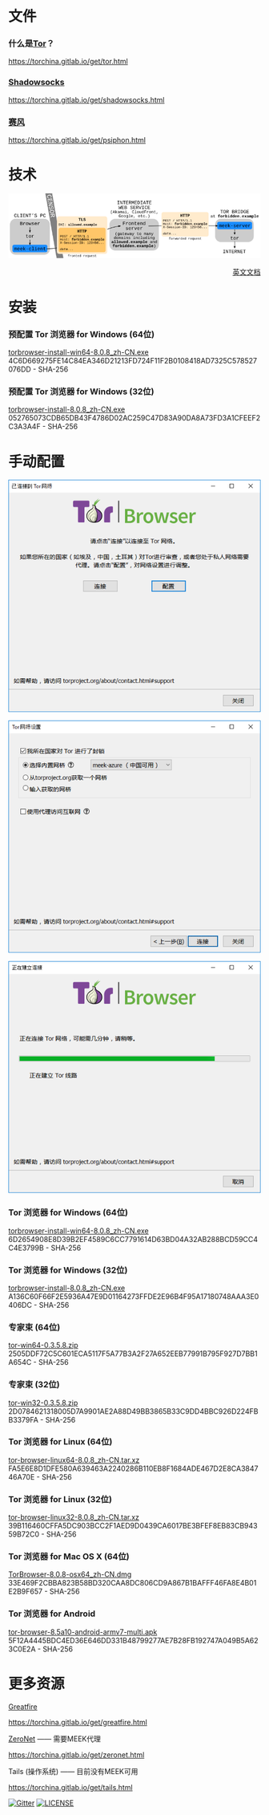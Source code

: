 # 文件

<h3>什么是<a href="https://github.com/TheTorProject">Tor</a>？</h3>

<a href="https://torchina.gitlab.io/get/tor.html">https://torchina.gitlab.io/get/tor.html</a>

<h3><a href="https://github.com/shadowsocks">Shadowsocks</a></h3>

<a href="https://torchina.gitlab.io/get/shadowsocks.html">https://torchina.gitlab.io/get/shadowsocks.html</a>

<h3><a href="https://github.com/Psiphon-Labs">赛风</a></h3>

<a href="https://torchina.gitlab.io/get/psiphon.html">https://torchina.gitlab.io/get/psiphon.html</a>


# 技术


![alt text](https://raw.githubusercontent.com/mjstest/orgb1/1ef2f755a195eef11312653ac59a63f5/meek-diagram.png)


<p align="right"><a href="https://torchina.gitlab.io/get/meek.html">英文文档</a></p>


# 安装


<h3>预配置 Tor 浏览器 for Windows (64位)</h3><a href="https://github.com/torchina/get/releases/download/v8.0.8/torbrowser-install-win64-8.0.8_zh-CN.exe">torbrowser-install-win64-8.0.8_zh-CN.exe</a><br>4C6D669275FE14C84EA346D21213FD724F11F2B0108418AD7325C578527076DD - SHA-256</br>

<h3>预配置 Tor 浏览器 for Windows (32位)</h3><a href="https://github.com/torchina/get/releases/download/v8.0.8/torbrowser-install-8.0.8_zh-CN.exe">torbrowser-install-8.0.8_zh-CN.exe</a><br>052765073CDB65DB43F4786D02AC259C47D83A90DA8A73FD3A1CFEEF2C3A3A4F - SHA-256</br>


# 手动配置


![alt text](https://raw.githubusercontent.com/mjstest/orgb1/a5b50a2a9f002c828e5f9437f4312e2e/config1.png)


![alt text](https://raw.githubusercontent.com/mjstest/orgb1/7ed2b337bd0c74a9db3d66befdecd87e/config2.png)


![alt text](https://raw.githubusercontent.com/mjstest/orgb1/59dcbecb86fed3242d2042a191fb529e/config3.png)


<h3>Tor 浏览器 for Windows (64位)</h3><a href="https://github.com/torchina/get/releases/download/0/torbrowser-install-win64-8.0.8_zh-CN.exe">torbrowser-install-win64-8.0.8_zh-CN.exe</a><br>6D2654908E8D39B2EF4589C6CC7791614D63BD04A32AB288BCD59CC4C4E3799B - SHA-256</br>

<h3>Tor 浏览器 for Windows (32位)</h3><a href="https://github.com/torchina/get/releases/download/0/torbrowser-install-8.0.8_zh-CN.exe">torbrowser-install-8.0.8_zh-CN.exe</a><br>A136C60F66F2E5936A47E9D01164273FFDE2E96B4F95A17180748AAA3E0406DC - SHA-256</br>

<h3>专家束 (64位)</h3><a href="https://github.com/torchina/get/releases/download/0/tor-win64-0.3.5.8.zip">tor-win64-0.3.5.8.zip</a><br>2505DDF72C5C601ECA5117F5A77B3A2F27A652EEB77991B795F927D7BB1A654C - SHA-256</br>

<h3>专家束 (32位)</h3><a href="https://github.com/torchina/get/releases/download/0/tor-win32-0.3.5.8.zip">tor-win32-0.3.5.8.zip</a><br>2D0784621318005D7A9901AE2A88D49BB3865B33C9DD4BBC926D224FBB3379FA - SHA-256</br>

<h3>Tor 浏览器 for Linux (64位)</h3><a href="https://github.com/torchina/get/releases/download/0/tor-browser-linux64-8.0.8_zh-CN.tar.xz">tor-browser-linux64-8.0.8_zh-CN.tar.xz</a><br>FA5E6E8D1DFE580A639463A2240286B110EB8F1684ADE467D2E8CA384746A70E - SHA-256</br>

<h3>Tor 浏览器 for Linux (32位)</h3><a href="https://github.com/torchina/get/releases/download/0/tor-browser-linux32-8.0.8_zh-CN.tar.xz">tor-browser-linux32-8.0.8_zh-CN.tar.xz</a><br>39B116460CFFA5DC903BCC2F1AED9D0439CA6017BE3BFEF8EB83CB94359B72C0 - SHA-256</br>

<h3>Tor 浏览器 for Mac OS X (64位)</h3><a href="https://github.com/torchina/get/releases/download/0/TorBrowser-8.0.8-osx64_zh-CN.dmg">TorBrowser-8.0.8-osx64_zh-CN.dmg</a><br>33E469F2CBBA823B58BD320CAA8DC806CD9A867B1BAFFF46FA8E4B01E2B9F657 - SHA-256</br>

<h3>Tor 浏览器 for Android</h3><a href="https://github.com/torchina/get/releases/download/0/tor-browser-8.5a10-android-armv7-multi.apk">tor-browser-8.5a10-android-armv7-multi.apk</a><br>5F12A4445BDC4ED36E646DD331B48799277AE7B28FB192747A049B5A623C0E2A - SHA-256</br>


# 更多资源


<a href="https://github.com/greatfire">Greatfire</a>

<a href="https://torchina.gitlab.io/get/greatfire.html">https://torchina.gitlab.io/get/greatfire.html</a>

<a href="https://github.com/HelloZeroNet">ZeroNet</a> —— 需要MEEK代理

<a href="https://torchina.gitlab.io/get/zeronet.html">https://torchina.gitlab.io/get/zeronet.html</a>

Tails (操作系统) —— 目前没有MEEK可用

<a href="https://torchina.gitlab.io/get/tails.html">https://torchina.gitlab.io/get/tails.html</a>



[![Gitter](https://badges.gitter.im/chinapolitics/community.svg)](https://gitter.im/chinapolitics/community)
[![LICENSE](https://img.shields.io/badge/license-Anti%20996-blue.svg)](https://github.com/996icu/996.ICU/blob/master/LICENSE)
